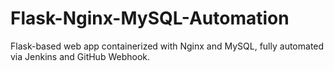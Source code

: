 # Flask-Nginx-MySQL-Automation
Flask-based web app containerized with Nginx and MySQL, fully automated via Jenkins and GitHub Webhook.
